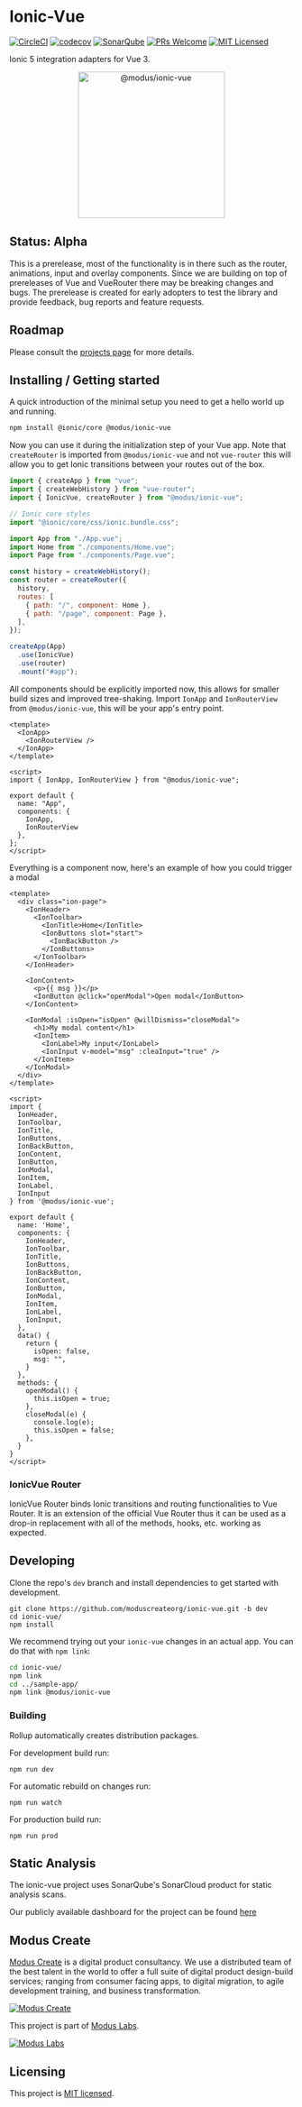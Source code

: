 # Ionic-Vue

[![CircleCI](https://circleci.com/gh/ModusCreateOrg/ionic-vue.svg?style=shield)](https://circleci.com/gh/ModusCreateOrg/ionic-vue)
[![codecov](https://codecov.io/gh/ModusCreateOrg/ionic-vue/branch/master/graph/badge.svg?token=mvAX8xwXDJ)](https://codecov.io/gh/ModusCreateOrg/ionic-vue)
[![SonarQube](https://sonarcloud.io/api/project_badges/measure?project=ionic_vue&metric=security_rating)](https://sonarcloud.io/dashboard?id=ionic_vue)
[![PRs Welcome](https://img.shields.io/badge/PRs-welcome-brightgreen.svg?style=flat-square)](http://makeapullrequest.com)
[![MIT Licensed](https://img.shields.io/badge/license-MIT-blue.svg?style=flat-square)](https://github.com/ModusCreateOrg/ionic-vue/blob/master/LICENSE)

Ionic 5 integration adapters for Vue 3.

<p align="center">
    <img src="https://res.cloudinary.com/modus-labs/image/upload/w_560/v1535019553/labs/logo-ionic-vue.svg" width="260" alt="@modus/ionic-vue">
</p>

## Status: Alpha

This is a prerelease, most of the functionality is in there such as the router, animations, input and overlay components. Since we are building on top of prereleases of Vue and VueRouter there may be breaking changes and bugs. The prerelease is created for early adopters to test the library and provide feedback, bug reports and feature requests.

## Roadmap

Please consult the [projects page](https://github.com/ModusCreateOrg/ionic-vue/projects/1) for more details.

## Installing / Getting started

A quick introduction of the minimal setup you need to get a hello world up and running.

```sh
npm install @ionic/core @modus/ionic-vue
```

Now you can use it during the initialization step of your Vue app.
Note that `createRouter` is imported from `@modus/ionic-vue` and not `vue-router` this will allow you to get Ionic transitions between your routes out of the box.

```js
import { createApp } from "vue";
import { createWebHistory } from "vue-router";
import { IonicVue, createRouter } from "@modus/ionic-vue";

// Ionic core styles
import "@ionic/core/css/ionic.bundle.css";

import App from "./App.vue";
import Home from "./components/Home.vue";
import Page from "./components/Page.vue";

const history = createWebHistory();
const router = createRouter({
  history,
  routes: [
    { path: "/", component: Home },
    { path: "/page", component: Page },
  ],
});

createApp(App)
  .use(IonicVue)
  .use(router)
  .mount("#app");
```

All components should be explicitly imported now, this allows for smaller build sizes and improved tree-shaking.
Import `IonApp` and `IonRouterView` from `@modus/ionic-vue`, this will be your app's entry point.

```vue
<template>
  <IonApp>
    <IonRouterView />
  </IonApp>
</template>

<script>
import { IonApp, IonRouterView } from "@modus/ionic-vue";

export default {
  name: "App",
  components: {
    IonApp,
    IonRouterView
  },
};
</script>
```

Everything is a component now, here's an example of how you could trigger a modal

```vue
<template>
  <div class="ion-page">
    <IonHeader>
      <IonToolbar>
        <IonTitle>Home</IonTitle>
        <IonButtons slot="start">
          <IonBackButton />
        </IonButtons>
      </IonToolbar>
    </IonHeader>

    <IonContent>
      <p>{{ msg }}</p>
      <IonButton @click="openModal">Open modal</IonButton>
    </IonContent>

    <IonModal :isOpen="isOpen" @willDismiss="closeModal">
      <h1>My modal content</h1>
      <IonItem>
        <IonLabel>My input</IonLabel>
        <IonInput v-model="msg" :cleaInput="true" />
      </IonItem>
    </IonModal>
  </div>
</template>

<script>
import {
  IonHeader,
  IonToolbar,
  IonTitle,
  IonButtons,
  IonBackButton,
  IonContent,
  IonButton,
  IonModal,
  IonItem,
  IonLabel,
  IonInput
} from '@modus/ionic-vue';

export default {
  name: 'Home',
  components: {
    IonHeader,
    IonToolbar,
    IonTitle,
    IonButtons,
    IonBackButton,
    IonContent,
    IonButton,
    IonModal,
    IonItem,
    IonLabel,
    IonInput,
  },
  data() {
    return {
      isOpen: false,
      msg: "",
    }
  },
  methods: {
    openModal() {
      this.isOpen = true;
    },
    closeModal(e) {
      console.log(e);
      this.isOpen = false;
    },
  }
}
</script>
```

### IonicVue Router

IonicVue Router binds Ionic transitions and routing functionalities to Vue Router.
It is an extension of the official Vue Router thus it can be used as a drop-in replacement with all of the methods, hooks, etc. working as expected.

## Developing

Clone the repo's `dev` branch and install dependencies to get started with development.

```shell
git clone https://github.com/moduscreateorg/ionic-vue.git -b dev
cd ionic-vue/
npm install
```

We recommend trying out your `ionic-vue` changes in an actual app. You can do that with `npm link`:

```sh
cd ionic-vue/
npm link
cd ../sample-app/
npm link @modus/ionic-vue
```

### Building

Rollup automatically creates distribution packages.

For development build run:

```shell
npm run dev
```

For automatic rebuild on changes run:

```shell
npm run watch
```

For production build run:

```shell
npm run prod
```

## Static Analysis

The ionic-vue project uses SonarQube's SonarCloud product for static analysis scans.

Our publicly available dashboard for the project can be found [here](https://sonarcloud.io/dashboard?id=ionic_vue)

## Modus Create

[Modus Create](https://moduscreate.com) is a digital product consultancy. We use a distributed team of the best talent in the world to offer a full suite of digital product design-build services; ranging from consumer facing apps, to digital migration, to agile development training, and business transformation.

[![Modus Create](https://res.cloudinary.com/modus-labs/image/upload/h_80/v1533109874/modus/logo-long-black.png)](https://moduscreate.com)

This project is part of [Modus Labs](https://labs.moduscreate.com).

[![Modus Labs](https://res.cloudinary.com/modus-labs/image/upload/h_80/v1531492623/labs/logo-black.png)](https://labs.moduscreate.com)

## Licensing

This project is [MIT licensed](./LICENSE).

